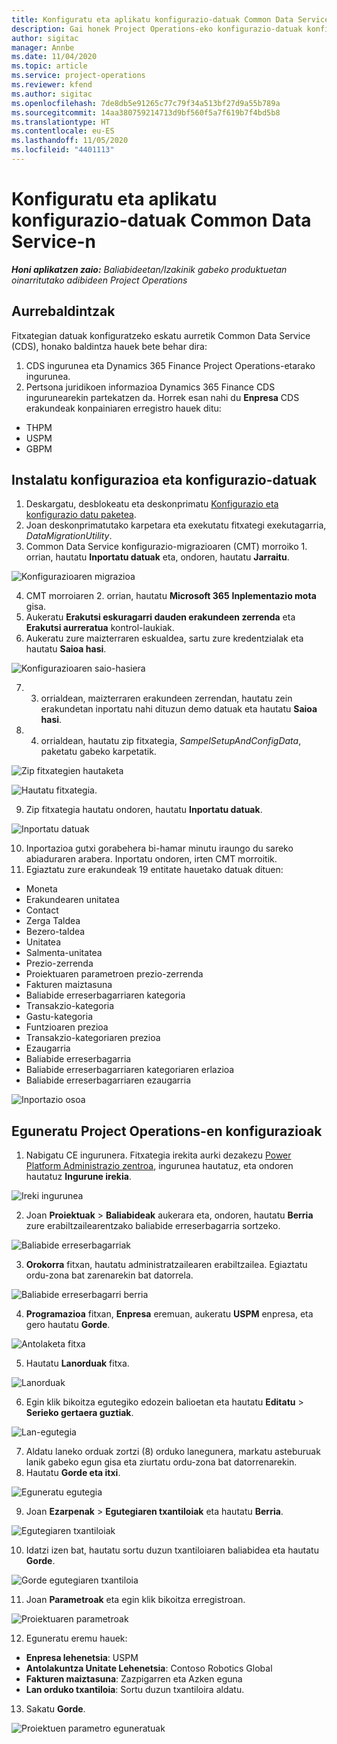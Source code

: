 ```yaml
---
title: Konfiguratu eta aplikatu konfigurazio-datuak Common Data Service-n
description: Gai honek Project Operations-eko konfigurazio-datuak konfiguratzeari eta aplikatzeari buruzko informazioa eskaintzen du.
author: sigitac
manager: Annbe
ms.date: 11/04/2020
ms.topic: article
ms.service: project-operations
ms.reviewer: kfend
ms.author: sigitac
ms.openlocfilehash: 7de8db5e91265c77c79f34a513bf27d9a55b789a
ms.sourcegitcommit: 14aa380759214713d9bf560f5a7f619b7f4bd5b8
ms.translationtype: HT
ms.contentlocale: eu-ES
ms.lasthandoff: 11/05/2020
ms.locfileid: "4401113"
---
```

# <a name="set-up-and-apply-configuration-data-in-the-common-data-service"></a>Konfiguratu eta aplikatu konfigurazio-datuak Common Data Service-n 

_**Honi aplikatzen zaio:** Baliabideetan/Izakinik gabeko produktuetan oinarritutako adibideen Project Operations_

## <a name="prerequisites"></a>Aurrebaldintzak

Fitxategian datuak konfiguratzeko eskatu aurretik Common Data Service (CDS), honako baldintza hauek bete behar dira:

1.  CDS ingurunea eta Dynamics 365 Finance Project Operations-etarako ingurunea.
2.  Pertsona juridikoen informazioa Dynamics 365 Finance CDS ingurunearekin partekatzen da. Horrek esan nahi du **Enpresa** CDS erakundeak konpainiaren erregistro hauek ditu:
  - THPM
  - USPM
  - GBPM

## <a name="install-setup-and-configuration-data"></a>Instalatu konfigurazioa eta konfigurazio-datuak

1. Deskargatu, desblokeatu eta deskonprimatu [Konfigurazio eta konfigurazio datu paketea](https://download.microsoft.com/download/1/3/4/1349369c-6209-42b7-b3b4-5be0e67cacd8/ProjOpsSampleSetupData-%20Integrated%20UR1.zip).
2. Joan deskonprimatutako karpetara eta exekutatu fitxategi exekutagarria, *DataMigrationUtility*.
3. Common Data Service konfigurazio-migrazioaren (CMT) morroiko 1. orrian, hautatu **Inportatu datuak** eta, ondoren, hautatu **Jarraitu**.

![Konfigurazioaren migrazioa](./media/1ConfigurationMigration.png)

4. CMT morroiaren 2. orrian, hautatu **Microsoft 365** **Inplementazio mota** gisa.
5. Aukeratu **Erakutsi eskuragarri dauden erakundeen zerrenda** eta **Erakutsi aurreratua** kontrol-laukiak.
6. Aukeratu zure maizterraren eskualdea, sartu zure kredentzialak eta hautatu **Saioa hasi**.

![Konfigurazioaren saio-hasiera](./media/2ConfigurationSignin.png)

7. 3. orrialdean, maizterraren erakundeen zerrendan, hautatu zein erakundetan inportatu nahi dituzun demo datuak eta hautatu **Saioa hasi**.
8. 4. orrialdean, hautatu zip fitxategia, *SampelSetupAndConfigData*, paketatu gabeko karpetatik.

![Zip fitxategien hautaketa](./media/3ZipFile.png)

![Hautatu fitxategia.](./media/4SelectAFile.png)

9. Zip fitxategia hautatu ondoren, hautatu **Inportatu datuak**.

![Inportatu datuak](./media/5ImportData.png)

10. Inportazioa gutxi gorabehera bi-hamar minutu iraungo du sareko abiaduraren arabera. Inportatu ondoren, irten CMT morroitik. 
11. Egiaztatu zure erakundeak 19 entitate hauetako datuak dituen:

  - Moneta
  - Erakundearen unitatea
  - Contact
  - Zerga Taldea
  - Bezero-taldea
  - Unitatea
  - Salmenta-unitatea
  - Prezio-zerrenda
  - Proiektuaren parametroen prezio-zerrenda
  - Fakturen maiztasuna
  - Baliabide erreserbagarriaren kategoria
  - Transakzio-kategoria
  - Gastu-kategoria
  - Funtzioaren prezioa
  - Transakzio-kategoriaren prezioa
  - Ezaugarria
  - Baliabide erreserbagarria
  - Baliabide erreserbagarriaren kategoriaren erlazioa
  - Baliabide erreserbagarriaren ezaugarria

![Inportazio osoa](./media/6CompleteImport.png)

## <a name="update-project-operations-configurations"></a>Eguneratu Project Operations-en konfigurazioak

1. Nabigatu CE ingurunera. Fitxategia irekita aurki dezakezu [Power Platform Administrazio zentroa](https://admin.powerplatform.microsoft.com/environments), ingurunea hautatuz, eta ondoren hautatuz **Ingurune irekia**. 

![Ireki ingurunea](./media/7OpenEnvironment.png)

2. Joan **Proiektuak** > **Baliabideak** aukerara eta, ondoren, hautatu **Berria** zure erabiltzailearentzako baliabide erreserbagarria sortzeko.

![Baliabide erreserbagarriak](./media/8BookableResources.png)

3. **Orokorra** fitxan, hautatu administratzailearen erabiltzailea. Egiaztatu ordu-zona bat zarenarekin bat datorrela. 

![Baliabide erreserbagarri berria](./media/9NewBookableResource.png)

4. **Programazioa** fitxan, **Enpresa** eremuan, aukeratu **USPM** enpresa, eta gero hautatu **Gorde**. 

![Antolaketa fitxa](./media/10SchedulingTab.png)

5. Hautatu **Lanorduak** fitxa.  

![Lanorduak](./media/11WorkHours.png)

6. Egin klik bikoitza egutegiko edozein balioetan eta hautatu **Editatu** > **Serieko gertaera guztiak**. 

![Lan-egutegia](./media/12WorkCalendar.png)

7. Aldatu laneko orduak zortzi (8) orduko lanegunera, markatu asteburuak lanik gabeko egun gisa eta ziurtatu ordu-zona bat datorrenarekin. 
8. Hautatu **Gorde eta itxi**.

![Eguneratu egutegia](./media/13UpdateCalendar.png)

9. Joan **Ezarpenak** > **Egutegiaren txantiloiak** eta hautatu **Berria**.
 
 ![Egutegiaren txantiloiak](./media/14CalendarTemplates.png)
 
 10. Idatzi izen bat, hautatu sortu duzun txantiloiaren baliabidea eta hautatu **Gorde**. 
 
 ![Gorde egutegiaren txantiloia](./media/15SaveCalendarTemplate.png)
 
 11. Joan **Parametroak** eta egin klik bikoitza erregistroan. 
 
 ![Proiektuaren parametroak](./media/16ProjectParameters.png)
 
12. Eguneratu eremu hauek:

 - **Enpresa lehenetsia**: USPM
 - **Antolakuntza Unitate Lehenetsia**: Contoso Robotics Global
 - **Fakturen maiztasuna**: Zazpigarren eta Azken eguna
 - **Lan orduko txantiloia**: Sortu duzun txantiloira aldatu.

13. Sakatu **Gorde**. 

![Proiektuen parametro eguneratuak](./media/17UpdatedProjectParameters.png)
